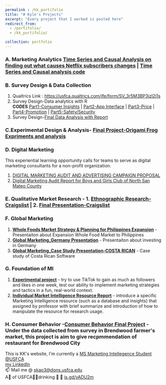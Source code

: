 ```yaml
---
permalink : /kk_portifolio
title: "# Kyle's Projects"
excerpt: "Every project that I worked is posted here"
redirect_from: 
  - /portifolio/
  - /kk_portifolio/

collection: portfolio
---
```

### A. Marketing Analytics [Time Series and Causal Analysis on finding out what causes Netflix subscribers changes](https://github.com/kylekao/kylekao/blob/main/NETFLIX%20FINAL%20PROJECT.pdf) | [Time Series and Causal analysis code](https://github.com/kylekao/R/commit/50159a5930e0d1fd96af70f5524bca6ee865820e)

### B. Survey Design & Data Collection 
1. Qualtrics Link : <https://usfca.qualtrics.com/jfe/form/SV_3r5M3BP3jzI2j1s>
2. Survey Design-Data analytics with R \
**CODES**
[Part1-Consumer Insights](https://github.com/kylekao/kylekao/blob/main/ci.R) |
[Part2-App Interface](https://github.com/kylekao/kylekao/blob/main/apps.R) |
[Part3-Price](https://github.com/kylekao/kylekao/blob/main/price.R) |
[Part4-Promotion](https://github.com/kylekao/kylekao/blob/main/promo.R) |
[Part5-Safety/Security](https://github.com/kylekao/kylekao/blob/main/SS.R)
3. Survey Design-[Final Data Analysis with Report](https://github.com/kylekao/kylekao/blob/4219e0aad366dd33553bb9df1199e3503ce8b162/Final%20Data%20Analysis%20with%20Report-Airbnb-Section1-Group3.pdf)

### C.Experimental Design & Analysis- **[Final Project-Origami Frog Expriments and analysis](https://github.com/kylekao/kylekao/blob/d8f446bb39c0536ab9957977247aa5d14fb48407/Experimental%20Design%20&%20Analysis-Final%20Project.pdf)**

### D. Digital Marketing
This experiential learning opportunity calls for teams to serve as digital marketing consultants for a non-profit organization.
1. [DIGITAL MARKETING AUDIT AND ADVERTISING CAMPAIGN PROPOSAL](https://github.com/kylekao/kylekao/blob/88e75b7e9b0c2ad03b95e3b6df6d78b521c1707c/Digital%20Marketing%20Campaign.pdf)
2. [Digital Marketing Audit Report for Boys and Girls Club of North San Mateo County](https://github.com/kylekao/kylekao/blob/88e75b7e9b0c2ad03b95e3b6df6d78b521c1707c/Yosemite-Digital%20Marketing%20Audit.pdf)

### E. Qualitative Market Research - 1. **[Ethnographic Research-Craigslist](https://github.com/kylekao/kylekao/blob/main/Qualitative%20Market%20Research_%20Ethnographic%20Research%20-%20Craigslist.pdf)** | 2. **[Final Presentation-Craigslist](https://github.com/kylekao/kylekao/blob/main/Qualitative%20Market%20Research_Final%20Presentation-%20Craigslist.pdf)**

### F. Global Marketing
1. **[Whole Foods Market Strategy & Planning for Philippines Expansion](https://github.com/kylekao/kylekao/blob/main/Global%20Marketing_Strategy%20Plan%20-Whole%20Foods%20Market%20in%20Philippines.pdf)** - Presentaiton about Expansion Whole Food Market to Philippines
2. **[Global Marketing_Germany Presentation](https://github.com/kylekao/kylekao/blob/main/Global%20Marketing_Germany%20Presentation.pdf)** - Presentaiton about investing in Germany
3. **[Global Marketing_Case Study Presentation-COSTA RICAN](https://github.com/kylekao/kylekao/blob/main/Global%20Marketing_Case%20Study%20Presentation-COSTA%20RICAN%20SW.pdf)** - Case study of Costa Rican Software

### G. Foundation of MI
1. **[Experimental project](https://github.com/kylekao/kylekao/blob/main/Foundation%20of%20MI-%20Experimental%20project_TikTok_Trickboysusfca.pdf)** - try to use TikTok to gain as much as followers and likes in one week, test our ability to implement marketing strategies and tactics in a fun, real-world context.
2. **[Individual Market Intelligence Resource Report](https://github.com/kylekao/kylekao/blob/main/Individual%20Market%20Intelligence%20Resource%20Presentation.pdf)** - introduce a specific Marketing Intelligence resource (such as a database and insights) that assigned by professor with brief summarize and introduction of how to manipulate the resource for research usage.

### H. Consumer Behavior -**[Consumer Behavior Final Project](https://github.com/kylekao/kylekao/blob/main/Consumer%20Behavior%20Final%20Project.pdf)** - Under the data collected from survey in Brendwood farmer's market, this project is aim to give recpmmendation of restaurant for Brendwood City  

This is KK's website, I'm currently a [MS Marketing Intellegence Student @USFCA](https://www.usfca.edu/management/programs/graduate/marketing-intelligence)\
<a href="https://www.linkedin.com/in/kyleskao/">my LinkedIn</a>\
📫 Mail me @ <a href="mailto:skao3@dons.usfca.edu">skao3@dons.usfca.edu</a>\
A🦕 of USFCA💛💚drinking 🍎 🧃 [is.gd/yADU2m](https://is.gd/yADU2m)
